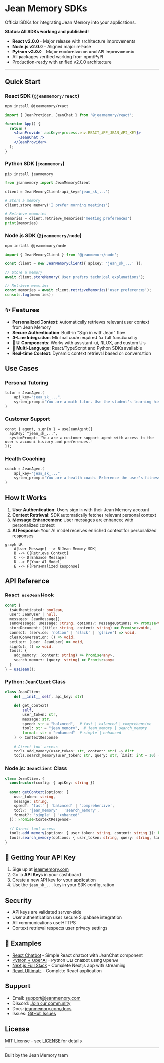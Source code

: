 # Jean Memory SDKs

Official SDKs for integrating Jean Memory into your applications.

**Status: All SDKs working and published!**  
- **React v2.0.0** - Major release with architecture improvements
- **Node.js v2.0.0** - Aligned major release  
- **Python v2.0.0** - Major modernization and API improvements
- All packages verified working from npm/PyPI
- Production-ready with unified v2.0.0 architecture

---

## Quick Start

### React SDK (`@jeanmemory/react`)

```bash
npm install @jeanmemory/react
```

```jsx
import { JeanProvider, JeanChat } from '@jeanmemory/react';

function App() {
  return (
    <JeanProvider apiKey={process.env.REACT_APP_JEAN_API_KEY}>
      <JeanChat />
    </JeanProvider>
  );
}
```

### Python SDK (`jeanmemory`)

```bash
pip install jeanmemory
```

```python
from jeanmemory import JeanMemoryClient

client = JeanMemoryClient(api_key='jean_sk_...')

# Store a memory
client.store_memory('I prefer morning meetings')

# Retrieve memories  
memories = client.retrieve_memories('meeting preferences')
print(memories)
```

### Node.js SDK (`@jeanmemory/node`)

```bash
npm install @jeanmemory/node
```

```typescript
import { JeanMemoryClient } from '@jeanmemory/node';

const client = new JeanMemoryClient({ apiKey: 'jean_sk_...' });

// Store a memory
await client.storeMemory('User prefers technical explanations');

// Retrieve memories
const memories = await client.retrieveMemories('user preferences');
console.log(memories);
```

## ✨ Features

- **Personalized Context**: Automatically retrieves relevant user context from Jean Memory
- **Secure Authentication**: Built-in "Sign in with Jean" flow
- **5-Line Integration**: Minimal code required for full functionality
- **🎨 UI Components**: Works with assistant-ui, NLUX, and custom UIs
- **🐍 Multi-Language**: React/TypeScript and Python SDKs available
- **Real-time Context**: Dynamic context retrieval based on conversation

## Use Cases

### Personal Tutoring
```python
tutor = JeanAgent(
    api_key="jean_sk_...",
    system_prompt="You are a math tutor. Use the student's learning history to provide personalized guidance."
)
```

### Customer Support
```tsx
const { agent, signIn } = useJeanAgent({
  apiKey: "jean_sk_...",
  systemPrompt: "You are a customer support agent with access to the user's account history and preferences."
});
```

### Health Coaching
```python
coach = JeanAgent(
    api_key="jean_sk_...",
    system_prompt="You are a health coach. Reference the user's fitness goals, dietary preferences, and progress."
)
```

## How It Works

1. **User Authentication**: Users sign in with their Jean Memory account
2. **Context Retrieval**: SDK automatically fetches relevant personal context
3. **Message Enhancement**: User messages are enhanced with personalized context
4. **AI Response**: Your AI model receives enriched context for personalized responses

```mermaid
graph LR
    A[User Message] --> B[Jean Memory SDK]
    B --> C[Retrieve Context]
    C --> D[Enhance Message]
    D --> E[Your AI Model]
    E --> F[Personalized Response]
```

## API Reference

### React: `useJean` Hook

```typescript
const {
  isAuthenticated: boolean,
  user: JeanUser | null,
  messages: JeanMessage[],
  sendMessage: (message: string, options?: MessageOptions) => Promise<void>,
  storeDocument: (title: string, content: string) => Promise<void>,
  connect: (service: 'notion' | 'slack' | 'gdrive') => void,
  clearConversation: () => void,
  setUser: (user: JeanUser) => void,
  signOut: () => void,
  tools: {
    add_memory: (content: string) => Promise<any>,
    search_memory: (query: string) => Promise<any>
  }
} = useJean();
```

### Python: `JeanClient` Class

```python
class JeanClient:
    def __init__(self, api_key: str)
    
    def get_context(
        self,
        user_token: str,
        message: str,
        speed: str = "balanced",  # fast | balanced | comprehensive
        tool: str = "jean_memory",  # jean_memory | search_memory
        format: str = "enhanced"  # simple | enhanced
    ) -> ContextResponse
    
    # Direct tool access
    tools.add_memory(user_token: str, content: str) -> dict
    tools.search_memory(user_token: str, query: str, limit: int = 10) -> dict
```

### Node.js: `JeanClient` Class

```typescript
class JeanClient {
  constructor(config: { apiKey: string })
  
  async getContext(options: {
    user_token: string,
    message: string,
    speed?: 'fast' | 'balanced' | 'comprehensive',
    tool?: 'jean_memory' | 'search_memory',
    format?: 'simple' | 'enhanced'
  }): Promise<ContextResponse>
  
  // Direct tool access
  tools.add_memory(options: { user_token: string, content: string }): Promise<any>
  tools.search_memory(options: { user_token: string, query: string, limit?: number }): Promise<any>
}
```

## 🔑 Getting Your API Key

1. Sign up at [jeanmemory.com](https://jeanmemory.com)
2. Go to **API Keys** in your dashboard
3. Create a new API key for your application
4. Use the `jean_sk_...` key in your SDK configuration

## Security

- API keys are validated server-side
- User authentication uses secure Supabase integration
- All communications use HTTPS
- Context retrieval respects user privacy settings

## 📖 Examples

- [React Chatbot](./examples/react-chatbot/) - Simple React chatbot with JeanChat component
- [Python + OpenAI](./examples/python-chatbot/) - Python CLI chatbot using OpenAI
- [Next.js Full Stack](./examples/ultimate-nextjs/) - Complete Next.js app with streaming
- [React Ultimate](./examples/ultimate-react/) - Complete React application

## Support

- Email: support@jeanmemory.com
- Discord: [Join our community](https://discord.gg/jeanmemory)
- Docs: [jeanmemory.com/docs](https://jeanmemory.com/docs)
- Issues: [GitHub Issues](https://github.com/jean-technologies/jean-memory/issues)

## License

MIT License - see [LICENSE](./LICENSE) for details.

---

Built by the Jean Memory team